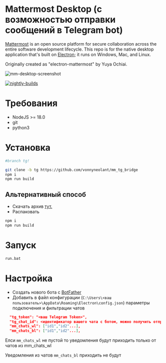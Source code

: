 # Mattermost Desktop (с возможностью отправки сообщений в Telegram bot)

[Mattermost](https://mattermost.com) is an open source platform for secure collaboration across the entire software development lifecycle. This repo is for the native desktop application that's built on [Electron](http://electron.atom.io/); it runs on Windows, Mac, and Linux.

Originally created as "electron-mattermost" by Yuya Ochiai.

![mm-desktop-screenshot](https://user-images.githubusercontent.com/52460000/146078917-e1ba8c1f-24e5-4613-8b4b-f3507422f4f2.png)

[![nightly-builds](https://github.com/mattermost/desktop/actions/workflows/nightly-builds.yaml/badge.svg)](https://github.com/mattermost/desktop/actions/workflows/nightly-builds.yaml)


# Требования

* NodeJS >= 18.0
* git 
* python3

# Установка

```bash
#branch tg!

git clone -b tg https://github.com/vonnyneolant/mm_tg_bridge
npm i
npm run build
```
## Альтернативный способ
* Скачать архив [тут.](https://github.com/vonnyneolant/mm_tg_bridge/releases)
* Распаковать

```bash
npm i
npm run build
```


# Запуск

```bash
run.bat
```

# Настройка

* Создать нового бота с [BotFather](https://timeweb.com/go?url=https%3A%2F%2Ft.me%2FBotFather&hash=cd9983e30a369b67a65802db524835fa3da74bbc)
* Добавить в файл конфигурации (`C:\Users\<ваш пользователь>\AppData\Roaming\Electron\config.json`) параметры подключения и фильтрации чатов

```json 
  "tg_token": "<ваш Telegram Token>",
  "tg_chat_id": <идентификатор вашего чата с ботом, можно получить отправив ему любое сообщение>,
  "mm_chats_wl": ["id1","id2"...],
  "mm_chats_bl": ["id1","id2"...],
```

Елси `mm_chats_wl` не пустой то уведомления будут приходить только от чатов из mm_chats_wl

Уведомления из чатов `mm_chats_bl` приходить не будут